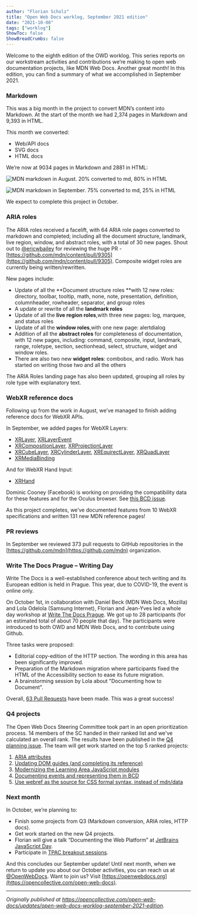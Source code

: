 ```yaml
---
author: "Florian Scholz"
title: "Open Web Docs worklog, September 2021 edition"
date: "2021-10-08"
tags: ["worklog"]
ShowToc: false
ShowBreadCrumbs: false
---
```


Welcome to the eighth edition of the OWD worklog. This series reports on our workstream activities and contributions we’re making to open web documentation projects, like MDN Web Docs. Another great month! In this edition, you can find a summary of what we accomplished in September 2021.

### Markdown

This was a big month in the project to convert MDN’s content into Markdown. At the start of the month we had 2,374 pages in Markdown and 9,393 in HTML.

This month we converted:
* Web/API docs
* SVG docs
* HTML docs

We’re now at 9034 pages in Markdown and 2881 in HTML:

![MDN markdown in August. 20% converted to md, 80% in HTML](/posts/worklog/mdn-md-august.png)

![MDN markdown in September. 75% converted to md, 25% in HTML](/posts/worklog/mdn-md-september.png)

We expect to complete this project in October.

### ARIA roles

The ARIA roles received a facelift, with 64 ARIA role pages converted to markdown and completed; including all the document structure, landmark, live region, window, and abstract roles, with a total of 30 new pages. Shout out to [@ericwbailey](https://github.com/ericwbailey) for reviewing the huge PR - [https://github.com/mdn/content/pull/9305](https://github.com/mdn/content/pull/9305). Composite widget roles are currently being written/rewritten.

New pages include:

* Update of all the **Document structure roles **with 12 new roles: directory, toolbar, tooltip, math, none,  note, presentation, definition, columnheader, rowheader, separator, and group roles
* A update or rewrite of all the **landmark roles**
* Update of all the **live region roles**,with three new pages: log, marquee, and status roles
* Update of all the **window roles**,with one new page: alertdialog
* Addition of all the **abstract roles** for completeness of documentation, with 12 new pages, including: command, composite, input, landmark, range, roletype, section, sectionhead, select, structure, widget and window roles.
* There are also two new **widget roles**: combobox, and radio. Work has started on writing those two and all the others

The ARIA Roles landing page has also been updated, grouping all roles by role type with explanatory text.

### WebXR reference docs

Following up from the work in August, we’ve managed to finish adding reference docs for WebXR APIs.

In September, we added pages for WebXR Layers:

* [XRLayer](https://developer.mozilla.org/en-US/docs/Web/API/XRLayer), [XRLayerEvent](https://developer.mozilla.org/en-US/docs/Web/API/XRLayerEvent)
* [XRCompositionLayer](https://developer.mozilla.org/en-US/docs/Web/API/XRCompositionLayer), [XRProjectionLayer](https://developer.mozilla.org/en-US/docs/Web/API/XRProjectionLayer)
* [XRCubeLayer](https://developer.mozilla.org/en-US/docs/Web/API/XRCubeLayer), [XRCylinderLayer](https://developer.mozilla.org/en-US/docs/Web/API/XRCylinderLayer), [XREquirectLayer](https://developer.mozilla.org/en-US/docs/Web/API/XREquirectLayer), [XRQuadLayer](https://developer.mozilla.org/en-US/docs/Web/API/XRQuadLayer)
* [XRMediaBinding](https://developer.mozilla.org/en-US/docs/Web/API/XRMediaBinding)

And for WebXR Hand Input:

* [XRHand](https://developer.mozilla.org/en-US/docs/Web/API/XRHand)

Dominic Cooney (Facebook) is working on providing the compatibility data for these features and for the Oculus browser. See [this BCD issue](https://github.com/mdn/browser-compat-data/issues/12303).

As this project completes, we’ve documented features from 10 WebXR specifications and written 131 new MDN reference pages!

### PR reviews

In September we reviewed 373 pull requests to GitHub repositories in the [https://github.com/mdn](https://github.com/mdn) organization.


### Write The Docs Prague – Writing Day

Write The Docs is a well-established conference about tech writing and its European edition is held in Prague. This year, due to COVID-19, the event is online only.

On October 1st, in collaboration with Daniel Beck (MDN Web Docs, Mozilla) and Lola Odelola (Samsung Internet), Florian and Jean-Yves led a whole day workshop at [Write The Docs Prague](https://www.writethedocs.org/conf/prague/2021/). We got up to 28 participants (for an estimated total of about 70 people that day). The participants were introduced to both OWD and MDN Web Docs, and to contribute using Github.

Three tasks were proposed:

* Editorial copy-edition of the HTTP section. The wording in this area has been significantly improved.
* Preparation of the Markdown migration where participants fixed the HTML of the Accessibility section to ease its future migration.
* A brainstorming session by Lola about "Documenting how to Document".

Overall, [63 Pull Requests](https://github.com/mdn/content/pulls?q=+is%3Apr+label%3A%22Event%3A+Write+the+Docs+Prague+2021%22) have been made. This was a great success!

### Q4 projects

The Open Web Docs Steering Committee took part in an open prioritization process. 14 members of the SC handed in their ranked list and we've calculated an overall rank. The results have been published in the [Q4 planning issue](https://github.com/openwebdocs/project/issues/55#issuecomment-937625420). The team will get work started on the top 5 ranked projects:

1. [ARIA attributes](https://github.com/openwebdocs/project/issues/65)
2. [Updating DOM guides (and completing its reference)](https://github.com/openwebdocs/project/issues/50)
3. [Modernizing the Learning Area JavaScript modules](https://github.com/mdn/content/blob/main/rfcs/modernize-learn-js.md)
4. [Documenting events and representing them in BCD](https://github.com/openwebdocs/project/issues/61)
5. [Use webref as the source for CSS formal syntax, instead of mdn/data](https://github.com/openwebdocs/project/issues/44)

### Next month

In October, we’re planning to:

* Finish some projects from Q3 (Markdown conversion, ARIA roles, HTTP docs).
* Get work started on the new Q4 projects.
* Florian will give a talk “Documenting the Web Platform” at [JetBrains JavaScript Day](https://pages.jetbrains.com/javascript-day-2021/blog).
* Participate in [TPAC breakout sessions](https://www.w3.org/wiki/TPAC/2021/SessionIdeas).

And this concludes our September update! Until next month, when we return to update you about our October activities, you can reach us at [@OpenWebDocs](https://twitter.com/OpenWebDocs). Want to join us? Visit [https://openwebdocs.org](https://opencollective.com/open-web-docs).

---

_Originally published at https://opencollective.com/open-web-docs/updates/open-web-docs-worklog-september-2021-edition._